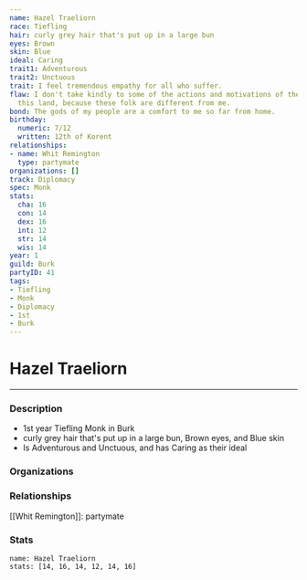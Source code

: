 ```yaml
---
name: Hazel Traeliorn
race: Tiefling
hair: curly grey hair that's put up in a large bun
eyes: Brown
skin: Blue
ideal: Caring
trait1: Adventurous
trait2: Unctuous
trait: I feel tremendous empathy for all who suffer.
flaw: I don't take kindly to some of the actions and motivations of the people of
  this land, because these folk are different from me.
bond: The gods of my people are a comfort to me so far from home.
birthday:
  numeric: 7/12
  written: 12th of Korent
relationships:
- name: Whit Remington
  type: partymate
organizations: []
track: Diplomacy
spec: Monk
stats:
  cha: 16
  con: 14
  dex: 16
  int: 12
  str: 14
  wis: 14
year: 1
guild: Burk
partyID: 41
tags:
- Tiefling
- Monk
- Diplomacy
- 1st
- Burk
---
```

# Hazel Traeliorn
---
### Description
- 1st year Tiefling Monk in Burk
- curly grey hair that's put up in a large bun, Brown eyes, and Blue skin
- Is Adventurous and Unctuous, and has Caring as their ideal

### Organizations
### Relationships
[[Whit Remington]]: partymate
### Stats
```statblock
name: Hazel Traeliorn
stats: [14, 16, 14, 12, 14, 16]
```